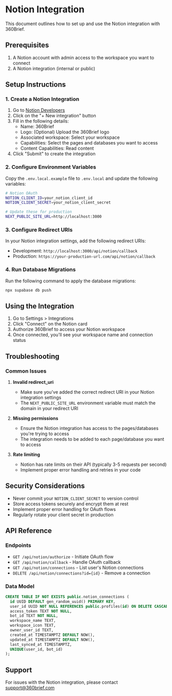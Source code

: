 # Notion Integration

This document outlines how to set up and use the Notion integration with 360Brief.

## Prerequisites

1. A Notion account with admin access to the workspace you want to connect
2. A Notion integration (internal or public)

## Setup Instructions

### 1. Create a Notion Integration

1. Go to [Notion Developers](https://www.notion.com/my-integrations)
2. Click on the "+ New integration" button
3. Fill in the following details:
   - Name: 360Brief
   - Logo: (Optional) Upload the 360Brief logo
   - Associated workspace: Select your workspace
   - Capabilities: Select the pages and databases you want to access
   - Content Capabilities: Read content
4. Click "Submit" to create the integration

### 2. Configure Environment Variables

Copy the `.env.local.example` file to `.env.local` and update the following variables:

```bash
# Notion OAuth
NOTION_CLIENT_ID=your_notion_client_id
NOTION_CLIENT_SECRET=your_notion_client_secret

# Update these for production
NEXT_PUBLIC_SITE_URL=http://localhost:3000
```

### 3. Configure Redirect URIs

In your Notion integration settings, add the following redirect URIs:

- Development: `http://localhost:3000/api/notion/callback`
- Production: `https://your-production-url.com/api/notion/callback`

### 4. Run Database Migrations

Run the following command to apply the database migrations:

```bash
npx supabase db push
```

## Using the Integration

1. Go to Settings > Integrations
2. Click "Connect" on the Notion card
3. Authorize 360Brief to access your Notion workspace
4. Once connected, you'll see your workspace name and connection status

## Troubleshooting

### Common Issues

1. **Invalid redirect_uri**
   - Make sure you've added the correct redirect URI in your Notion integration settings
   - The `NEXT_PUBLIC_SITE_URL` environment variable must match the domain in your redirect URI

2. **Missing permissions**
   - Ensure the Notion integration has access to the pages/databases you're trying to access
   - The integration needs to be added to each page/database you want to access

3. **Rate limiting**
   - Notion has rate limits on their API (typically 3-5 requests per second)
   - Implement proper error handling and retries in your code

## Security Considerations

- Never commit your `NOTION_CLIENT_SECRET` to version control
- Store access tokens securely and encrypt them at rest
- Implement proper error handling for OAuth flows
- Regularly rotate your client secret in production

## API Reference

### Endpoints

- `GET /api/notion/authorize` - Initiate OAuth flow
- `GET /api/notion/callback` - Handle OAuth callback
- `GET /api/notion/connections` - List user's Notion connections
- `DELETE /api/notion/connections?id={id}` - Remove a connection

### Data Model

```sql
CREATE TABLE IF NOT EXISTS public.notion_connections (
  id UUID DEFAULT gen_random_uuid() PRIMARY KEY,
  user_id UUID NOT NULL REFERENCES public.profiles(id) ON DELETE CASCADE,
  access_token TEXT NOT NULL,
  bot_id TEXT NOT NULL,
  workspace_name TEXT,
  workspace_icon TEXT,
  owner_user_id TEXT,
  created_at TIMESTAMPTZ DEFAULT NOW(),
  updated_at TIMESTAMPTZ DEFAULT NOW(),
  last_synced_at TIMESTAMPTZ,
  UNIQUE(user_id, bot_id)
);
```

## Support

For issues with the Notion integration, please contact support@360brief.com

